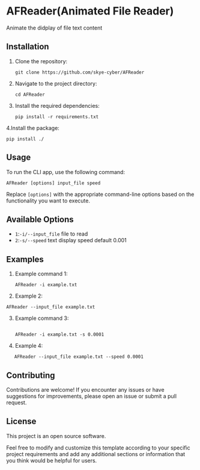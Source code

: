 # AFReader(Animated File Reader)
Animate the didplay of file text content

## Installation

1. Clone the repository:

   ```shell
   git clone https://github.com/skye-cyber/AFReader
   ```

2. Navigate to the project directory:

   ```shell
   cd AFReader
   ```

3. Install the required dependencies:

   ```shell
   pip install -r requirements.txt
   ```
4.Install the package:
   ```shell
   pip install ./
   ```


## Usage

To run the CLI app, use the following command:

```shell
AFReader [options] input_file speed
```

Replace `[options]` with the appropriate command-line options based on the functionality you want to execute.

## Available Options

- `1`:`-i/--input_file`  file to read
- `2`:`-s/--speed` text display speed default 0.001

## Examples

1. Example command 1:

   ```shell
   AFReader -i example.txt
   ```
2. Example 2:
```shell
AFReader --input_file example.txt
```
3. Example command 3:

   ```shell

   AFReader -i example.txt -s 0.0001
   ```
3. Example 4:
```shell
   AFReader --input_file example.txt --speed 0.0001
```

## Contributing

Contributions are welcome! If you encounter any issues or have suggestions for improvements, please open an issue or submit a pull request.

## License

This project is an open source software.


Feel free to modify and customize this template according to your specific project requirements and add any additional sections or information that you think would be helpful for users.

